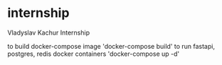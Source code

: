 # internship
Vladyslav Kachur Internship

to build docker-compose image 'docker-compose build'
to run fastapi, postgres, redis docker containers 'docker-compose up -d'